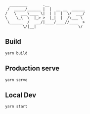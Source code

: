 ```
  ________       .__
 /  _____/______ |  |  __ __  ______
/   \  ___\____ \|  | |  |  \/  ___/
\    \_\  \  |_> >  |_|  |  /\___ \
 \______  /   __/|____/____//____  >
        \/|__|                   \/

```

## Build
```yarn build```

## Production serve

```yarn serve```

## Local Dev
```yarn start```
